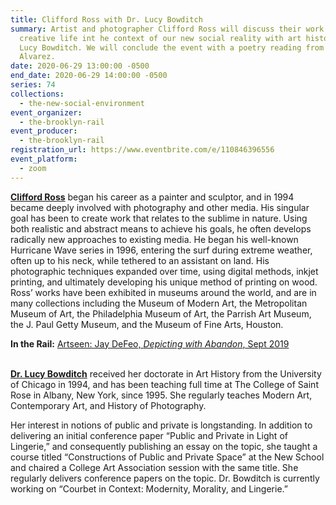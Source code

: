 ```yaml
---
title: Clifford Ross with Dr. Lucy Bowditch
summary: Artist and photographer Clifford Ross will discuss their work and
  creative life int he context of our new social reality with art historian, Dr.
  Lucy Bowditch. We will conclude the event with a poetry reading from Steven
  Alvarez.
date: 2020-06-29 13:00:00 -0500
end_date: 2020-06-29 14:00:00 -0500
series: 74
collections:
  - the-new-social-environment
event_organizer:
  - the-brooklyn-rail
event_producer:
  - the-brooklyn-rail
registration_url: https://www.eventbrite.com/e/110846396556
event_platform:
  - zoom
---
```

**[Clifford Ross](http://www.cliffordross.com)** began his career as a painter and sculptor, and in 1994 became deeply involved with photography and other media. His singular goal has been to create work that relates to the sublime in nature. Using both realistic and abstract means to achieve his goals, he often develops radically new approaches to existing media. He began his well-known Hurricane Wave series in 1996, entering the surf during extreme weather, often up to his neck, while tethered to an assistant on land. His photographic techniques expanded over time, using digital methods, inkjet printing, and ultimately developing his unique method of printing on wood. Ross’ works have been exhibited in museums around the world, and are in many collections including the Museum of Modern Art, the Metropolitan Museum of Art, the Philadelphia Museum of Art, the Parrish Art Museum, the J. Paul Getty Museum, and the Museum of Fine Arts, Houston.

**In the Rail:** [Artseen: Jay DeFeo, *Depicting with Abandon*, Sept 2019 ](**<https://brooklynrail.org/2019/09/artseen/Jay-Defeo-The-Language-of-Gesture>**)

\
**[Dr. Lucy Bowditch](https://www.strose.edu/faculty-bio/lucy-bowditch/)** received her doctorate in Art History from the University of Chicago in 1994, and has been teaching full time at The College of Saint Rose in Albany, New York, since 1995. She regularly teaches Modern Art, Contemporary Art, and History of Photography.

Her interest in notions of public and private is longstanding. In addition to delivering an initial conference paper “Public and Private in Light of Lingerie,” and consequently publishing an essay on the topic, she taught a course titled “Constructions of Public and Private Space” at the New School and chaired a College Art Association session with the same title. She regularly delivers conference papers on the topic. Dr. Bowditch is currently working on “Courbet in Context: Modernity, Morality, and Lingerie.”